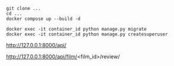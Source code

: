 ```
git clone ...
cd ...
docker compose up --build -d

docker exec -it container_id python manage.py migrate
docker exec -it container_id python manage.py createsuperuser
```

http://127.0.0.1:8000/api/

http://127.0.0.1:8000/api/film/<film_id>/review/
